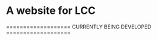 <h1>A website for LCC </h1>
<p>=================== CURRENTLY BEING DEVELOPED ===================</p>
